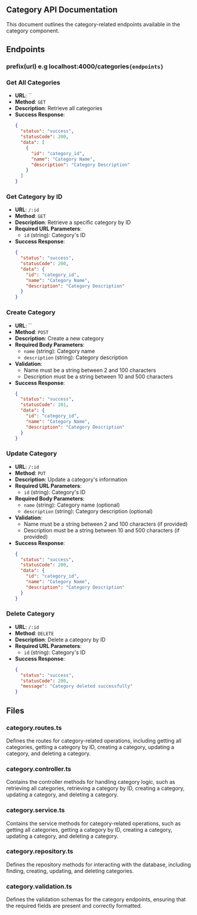 ## Category API Documentation

This document outlines the category-related endpoints available in the category component.

## Endpoints

### **prefix(url)** e.g localhost:4000/categories`{endpoints}`

### Get All Categories

- **URL**: ``
- **Method**: `GET`
- **Description**: Retrieve all categories
- **Success Response**:
  ```json
  {
    "status": "success",
    "statusCode": 200,
    "data": [
      {
        "id": "category_id",
        "name": "Category Name",
        "description": "Category Description"
      }
    ]
  }
  ```

### Get Category by ID

- **URL**: `/:id`
- **Method**: `GET`
- **Description**: Retrieve a specific category by ID
- **Required URL Parameters**:
  - `id` (string): Category's ID
- **Success Response**:
  ```json
  {
    "status": "success",
    "statusCode": 200,
    "data": {
      "id": "category_id",
      "name": "Category Name",
      "description": "Category Description"
    }
  }
  ```

### Create Category

- **URL**: ``
- **Method**: `POST`
- **Description**: Create a new category
- **Required Body Parameters**:
  - `name` (string): Category name
  - `description` (string): Category description
- **Validation**:
  - Name must be a string between 2 and 100 characters
  - Description must be a string between 10 and 500 characters
- **Success Response**:
  ```json
  {
    "status": "success",
    "statusCode": 201,
    "data": {
      "id": "category_id",
      "name": "Category Name",
      "description": "Category Description"
    }
  }
  ```

### Update Category

- **URL**: `/:id`
- **Method**: `PUT`
- **Description**: Update a category's information
- **Required URL Parameters**:
  - `id` (string): Category's ID
- **Required Body Parameters**:
  - `name` (string): Category name (optional)
  - `description` (string): Category description (optional)
- **Validation**:
  - Name must be a string between 2 and 100 characters (if provided)
  - Description must be a string between 10 and 500 characters (if provided)
- **Success Response**:
  ```json
  {
    "status": "success",
    "statusCode": 200,
    "data": {
      "id": "category_id",
      "name": "Category Name",
      "description": "Category Description"
    }
  }
  ```

### Delete Category

- **URL**: `/:id`
- **Method**: `DELETE`
- **Description**: Delete a category by ID
- **Required URL Parameters**:
  - `id` (string): Category's ID
- **Success Response**:
  ```json
  {
    "status": "success",
    "statusCode": 200,
    "message": "Category deleted successfully"
  }
  ```

## Files

### category.routes.ts

Defines the routes for category-related operations, including getting all categories, getting a category by ID, creating a category, updating a category, and deleting a category.

### category.controller.ts

Contains the controller methods for handling category logic, such as retrieving all categories, retrieving a category by ID, creating a category, updating a category, and deleting a category.

### category.service.ts

Contains the service methods for category-related operations, such as getting all categories, getting a category by ID, creating a category, updating a category, and deleting a category.

### category.repository.ts

Defines the repository methods for interacting with the database, including finding, creating, updating, and deleting categories.

### category.validation.ts

Defines the validation schemas for the category endpoints, ensuring that the required fields are present and correctly formatted.
